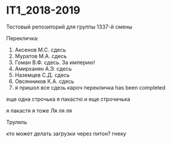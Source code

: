 # IT1_2018-2019
Тестовый репoзиторий для группы 1337-й смены

Перекличка:
1. Аксенов М.С. сдесь
2. Муратов М.А. сдесь
3. Гоман В.Ф. сдесь. За империю!
4. Амирханян А.Э. сдесь
5. Наземцев С.Д. сдесь
6. Овсянников К.А. сдесь
7. я пришол
все сдезь кароч перекличка has been completed

еще одна строчька
я пакастю
и еще строчичька

я пакастя
я тоже
Ля ля ля

Труляль

кто может делать загрузки через питон?
гнеку

